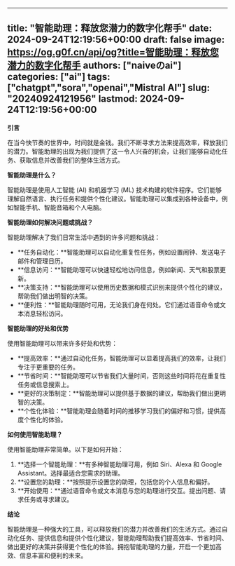 
---
title: "智能助理：释放您潜力的数字化帮手"
date: 2024-09-24T12:19:56+00:00
draft: false
image: https://og.g0f.cn/api/og?title=智能助理：释放您潜力的数字化帮手
authors: ["naiveのai"]
categories: ["ai"]
tags: ["chatgpt","sora","openai","Mistral AI"]
slug: "20240924121956"
lastmod: 2024-09-24T12:19:56+00:00
---
**引言**

在当今快节奏的世界中，时间就是金钱。我们不断寻求方法来提高效率，释放我们的潜力。智能助理的出现为我们提供了这一令人兴奋的机会，让我们能够自动化任务、获取信息并改善我们的整体生活方式。

**智能助理是什么？**

智能助理是使用人工智能 (AI) 和机器学习 (ML) 技术构建的软件程序。它们能够理解自然语言、执行任务和提供个性化建议。智能助理可以集成到各种设备中，例如智能手机、智能音箱和个人电脑。

**智能助理如何解决问题或挑战？**

智能助理解决了我们日常生活中遇到的许多问题和挑战：

* **任务自动化：**智能助理可以自动化重复性任务，例如设置闹钟、发送电子邮件和管理日历。
* **信息访问：**智能助理可以快速轻松地访问信息，例如新闻、天气和股票更新。
* **决策支持：**智能助理可以使用历史数据和模式识别来提供个性化的建议，帮助我们做出明智的决策。
* **便利性：**智能助理随时可用，无论我们身在何处。它们通过语音命令或文本消息轻松访问。

**智能助理的好处和优势**

使用智能助理可以带来许多好处和优势：

* **提高效率：**通过自动化任务，智能助理可以显着提高我们的效率，让我们专注于更重要的任务。
* **节省时间：**智能助理可以节省我们大量时间，否则这些时间将花在重复性任务或信息搜索上。
* **更好的决策制定：**智能助理可以提供基于数据的建议，帮助我们做出更明智的决策。
* **个性化体验：**智能助理会随着时间的推移学习我们的偏好和习惯，提供高度个性化的体验。

**如何使用智能助理？**

使用智能助理非常简单。以下是如何开始：

1. **选择一个智能助理：**有多种智能助理可用，例如 Siri、Alexa 和 Google Assistant。选择最适合您需求的助理。
2. **设置您的助理：**按照提示设置您的助理，包括您的个人信息和偏好。
3. **开始使用：**通过语音命令或文本消息与您的助理进行交互。提出问题、请求任务或寻求建议。

**结论**

智能助理是一种强大的工具，可以释放我们的潜力并改善我们的生活方式。通过自动化任务、提供信息和提供个性化建议，智能助理帮助我们提高效率、节省时间、做出更好的决策并获得更个性化的体验。拥抱智能助理的力量，开启一个更加高效、信息丰富和便利的未来。